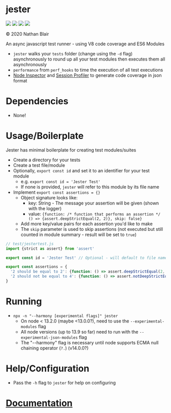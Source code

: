 # jester
[![](https://github.com/sonicoriginalsoftware/jester/workflows/deploy/badge.svg?job=test)](https://github.com/sonicoriginalsoftware/jester/actions)
[![](https://github.com/sonicoriginalsoftware/jester/workflows/deploy/badge.svg?job=coverage)](https://github.com/sonicoriginalsoftware/jester/actions)
[![](https://github.com/sonicoriginalsoftware/jester/workflows/deploy/badge.svg?job=publish)](https://github.com/sonicoriginalsoftware/jester/actions)
[![](https://github.com/sonicoriginalsoftware/jester/workflows/deploy/badge.svg?job=document)](https://github.com/sonicoriginalsoftware/jester/actions)

© 2020 Nathan Blair

An async javascript test runner - using V8 code coverage and ES6 Modules

* `jester` walks your `tests` folder (change using the `-d` flag) asynchronously to round up all your test modules then executes them all asynchronously
* `performance` from `perf_hooks` to time the execution of all test executions
* [Node Inspector](https://nodejs.org/api/inspector.html#inspector_class_inspector_session) and [Session Profiler](https://chromedevtools.github.io/devtools-protocol/v8/Profiler) to generate code coverage in json format

# Dependencies
- None!

# Usage/Boilerplate
Jester has minimal boilerplate for creating test modules/suites
- Create a directory for your tests
- Create a test file/module
- Optionally, `export const id` and set it to an identifier for your test module
    - e.g. `export const id = 'Jester Test'`
    - If none is provided, `jester` will refer to this module by its file name
- Implement `export const assertions = {}`
    - Object signature looks like:
        - key: String - The message your assertion will be given (shown with the logger)
        - value: `{function: /* function that performs an assertion */ () => {assert.deepStrictEqual(2, 2)}, skip: false}`
    - Add more key/value pairs for each assertion you'd like to make
    - The `skip` parameter is used to skip assertions (not executed but still counted in module summary - result will be set to `true`)

```javascript
// test/jestertest.js
import {strict as assert} from 'assert'

export const id = 'Jester Test' // Optional - will default to file name if not present

export const assertions = {
  '2 should be equal to 2': {function: () => assert.deepStrictEqual(2, 2), skip: false},
  '2 should not be equal to 4': {function: () => assert.notDeepStrictEqual(2, 4), skip: false}
}
```

# Running
- `npx -n "--harmony [experimental flags]" jester`
  - On node < 13.2.0 (maybe <13.0.0?), need to use the `--experimental-modules` flag
  - All node versions (up to 13.9 so far) need to run with the `--experimental-json-modules` flag
  - The "--harmony" flag is necessary until node supports ECMA null chaining operator (`?.`) (v14.0.0?)

# Help/Configuration
- Pass the `-h` flag to `jester` for help on configuring

# [Documentation](https://sonicoriginalsoftware.github.io/jester/)
